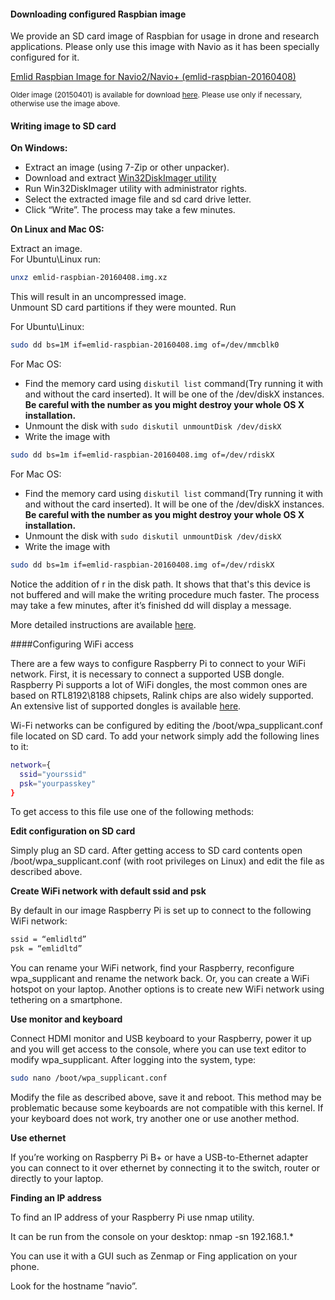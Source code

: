 #### Downloading configured Raspbian image

We provide an SD card image of Raspbian for usage in drone and research applications.
Please only use this image with Navio as it has been specially configured for it.

[Emlid Raspbian Image for Navio2/Navio+ (emlid-raspbian-20160408)](https://files.emlid.com/images/emlid-raspbian-20160408.img.xz)

<sub> Older image (20150401) is available for download [here](https://files.emlid.com/images/emlid-raspberrypi2-raspbian-rt-20150401.img). Please use only if necessary, otherwise use the image above. </sub>

#### Writing image to SD card

**On Windows:**

* Extract an image (using 7-Zip or other unpacker).
* Download and extract [Win32DiskImager utility](http://sourceforge.net/projects/win32diskimager/)
* Run Win32DiskImager utility with administrator rights.
* Select the extracted image file and sd card drive letter.
* Click “Write”. The process may take a few minutes.

**On Linux and Mac OS:**

Extract an image.  
For Ubuntu\Linux run:
```bash
unxz emlid-raspbian-20160408.img.xz
```
This will result in an uncompressed image.  
Unmount SD card partitions if they were mounted.
Run

For Ubuntu\Linux:
```bash
sudo dd bs=1M if=emlid-raspbian-20160408.img of=/dev/mmcblk0
```

For Mac OS:

* Find the memory card using `diskutil list` command(Try running it with and without the card inserted).
It will be one of the /dev/diskX instances.
**Be careful with the number as you might destroy your whole OS X installation.**
* Unmount the disk with `sudo diskutil unmountDisk /dev/diskX`
* Write the image with
```bash
sudo dd bs=1m if=emlid-raspbian-20160408.img of=/dev/rdiskX
```

For Mac OS:

* Find the memory card using `diskutil list` command(Try running it with and without the card inserted).
It will be one of the /dev/diskX instances.
**Be careful with the number as you might destroy your whole OS X installation.**
* Unmount the disk with `sudo diskutil unmountDisk /dev/diskX`
* Write the image with
```bash
sudo dd bs=1m if=emlid-raspbian-20160408.img of=/dev/rdiskX
```
Notice the addition of r in the disk path. It shows that that's this device is not buffered and will make the writing procedure much faster.
The process may take a few minutes, after it’s finished dd will display a message.

More detailed instructions are available [here](http://www.raspberrypi.org/documentation/installation/installing-images/).

####Configuring WiFi access

There are a few ways to configure Raspberry Pi to connect to your WiFi network. First, it is necessary to connect a supported USB dongle. Raspberry Pi supports a lot of WiFi dongles, the most common ones are based on RTL8192\8188 chipsets, Ralink chips are also widely supported. An extensive list of supported dongles is available [here](http://elinux.org/RPi_USB_Wi-Fi_Adapters).

Wi-Fi networks can be configured by editing the /boot/wpa_supplicant.conf file located on SD card. To add your network simply add the following lines to it:

```bash
network={
  ssid="yourssid"
  psk="yourpasskey"
}
```

To get access to this file use one of the following methods:

**Edit configuration on SD card**

Simply plug an SD card. After getting access to SD card contents open /boot/wpa_supplicant.conf (with root privileges on Linux) and edit the file as described above.

**Create WiFi network with default ssid and psk**

By default in our image Raspberry Pi is set up to connect to the following WiFi network:

```bash
ssid = “emlidltd”
psk = “emlidltd”
```
You can rename your WiFi network, find your Raspberry, reconfigure wpa_supplicant and rename the network back.
Or, you can create a WiFi hotspot on your laptop.
Another options is to create new WiFi network using tethering on a smartphone.

**Use monitor and keyboard**

Connect HDMI monitor and USB keyboard to your Raspberry, power it up and you will get access to the console, where you can use text editor to modify wpa_supplicant. After logging into the system, type:

```bash
sudo nano /boot/wpa_supplicant.conf
```

Modify the file as described above, save it and reboot.
This method may be problematic because some keyboards are not compatible with this kernel. If your keyboard does not work, try another one or use another method.

**Use ethernet**

If you’re working on Raspberry Pi B+ or have a USB-to-Ethernet adapter you can connect to it over ethernet by connecting it to the switch, router or directly to your laptop.

**Finding an IP address**

To find an IP address of your Raspberry Pi use nmap utility.

It can be run from the console on your desktop:
nmap -sn 192.168.1.*

You can use it with a GUI such as Zenmap or Fing application on your phone.

Look for the hostname ”navio”.
